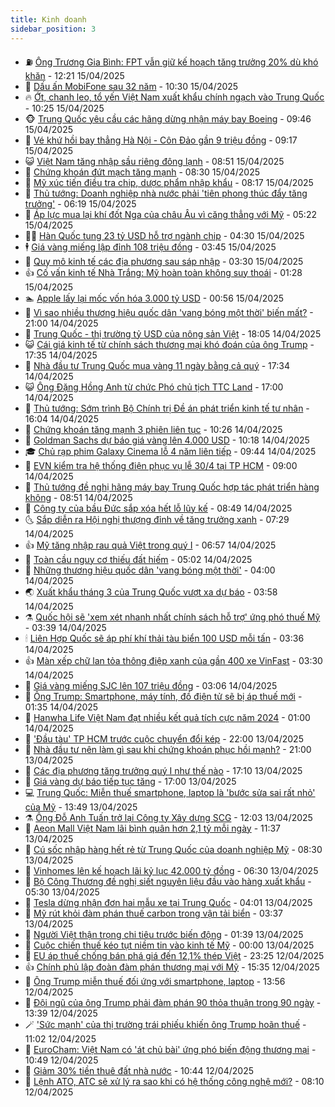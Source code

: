 ```yaml
---
title: Kinh doanh
sidebar_position: 3
---
```


<!-- vnexpress-kinh-doanh:START -->
- ⛽️ [Ông Trương Gia Bình: FPT vẫn giữ kế hoạch tăng trưởng 20% dù khó khăn](https://vnexpress.net/ong-truong-gia-binh-fpt-van-giu-ke-hoach-tang-truong-20-du-kho-khan-4874439.html) - 12:21 15/04/2025
- 🐲 [Dấu ấn MobiFone sau 32 năm](https://vnexpress.net/dau-an-mobifone-sau-32-nam-4873798.html) - 10:30 15/04/2025
- 🔥 [Ớt, chanh leo, tổ yến Việt Nam xuất khẩu chính ngạch vào Trung Quốc](https://vnexpress.net/ot-chanh-leo-to-yen-viet-nam-xuat-khau-chinh-ngach-vao-trung-quoc-4874407.html) - 10:25 15/04/2025
- 🐵 [Trung Quốc yêu cầu các hãng dừng nhận máy bay Boeing](https://vnexpress.net/trung-quoc-yeu-cau-cac-hang-dung-nhan-may-bay-boeing-4874373.html) - 09:46 15/04/2025
- 🦅 [Vé khứ hồi bay thẳng Hà Nội - Côn Đảo gần 9 triệu đồng](https://vnexpress.net/ve-khu-hoi-bay-thang-ha-noi-con-dao-gan-9-trieu-dong-4874144.html) - 09:17 15/04/2025
- 😺 [Việt Nam tăng nhập sầu riêng đông lạnh](https://vnexpress.net/viet-nam-tang-nhap-sau-rieng-dong-lanh-4874277.html) - 08:51 15/04/2025
- 🤩 [Chứng khoán đứt mạch tăng mạnh](https://vnexpress.net/chung-khoan-dut-mach-tang-manh-4874346.html) - 08:30 15/04/2025
- 🌮 [Mỹ xúc tiến điều tra chip, dược phẩm nhập khẩu](https://vnexpress.net/my-xuc-tien-dieu-tra-chip-duoc-pham-nhap-khau-4874289.html) - 08:17 15/04/2025
- 🧰 [Thủ tướng: Doanh nghiệp nhà nước phải &#39;tiên phong thúc đẩy tăng trưởng&#39;](https://vnexpress.net/thu-tuong-doanh-nghiep-nha-nuoc-phai-tien-phong-thuc-day-tang-truong-4874237.html) - 06:19 15/04/2025
- 🤔 [Áp lực mua lại khí đốt Nga của châu Âu vì căng thẳng với Mỹ](https://vnexpress.net/ap-luc-mua-lai-khi-dot-nga-cua-chau-au-vi-cang-thang-voi-my-4873838.html) - 05:22 15/04/2025
- 🧑‍💻 [Hàn Quốc tung 23 tỷ USD hỗ trợ ngành chip](https://vnexpress.net/han-quoc-tung-23-ty-usd-ho-tro-nganh-chip-4874131.html) - 04:30 15/04/2025
- 🕴 [Giá vàng miếng lập đỉnh 108 triệu đồng](https://vnexpress.net/moi-luong-vang-mieng-tang-them-hon-nua-trieu-dong-4874153.html) - 03:45 15/04/2025
- 🦩 [Quy mô kinh tế các địa phương sau sáp nhập](https://vnexpress.net/quy-mo-kinh-te-cac-dia-phuong-the-nao-sau-sap-nhap-4874073.html) - 03:30 15/04/2025
- 👍 [Cố vấn kinh tế Nhà Trắng: Mỹ hoàn toàn không suy thoái](https://vnexpress.net/co-van-kinh-te-nha-trang-my-hoan-toan-khong-suy-thoai-4874043.html) - 01:28 15/04/2025
- 🏊 [Apple lấy lại mốc vốn hóa 3.000 tỷ USD](https://vnexpress.net/apple-lay-lai-moc-von-hoa-3-000-ty-usd-4874042.html) - 00:56 15/04/2025
- 🤡 [Vì sao nhiều thương hiệu quốc dân &#39;vang bóng một thời&#39; biến mất?](https://vnexpress.net/vi-sao-nhieu-thuong-hieu-quoc-dan-vang-bong-mot-thoi-bien-mat-4873891.html) - 21:00 14/04/2025
- 👀 [Trung Quốc - thị trường tỷ USD của nông sản Việt](https://vnexpress.net/trung-quoc-thi-truong-ty-usd-cua-nong-san-viet-4873452.html) - 18:05 14/04/2025
- 😺 [Cái giá kinh tế từ chính sách thương mại khó đoán của ông Trump](https://vnexpress.net/cai-gia-kinh-te-tu-chinh-sach-thuong-mai-kho-doan-cua-ong-trump-4872824.html) - 17:35 14/04/2025
- 🦣 [Nhà đầu tư Trung Quốc mua vàng 11 ngày bằng cả quý](https://vnexpress.net/nha-dau-tu-trung-quoc-mua-vang-11-ngay-bang-ca-quy-4874018.html) - 17:34 14/04/2025
- 😺 [Ông Đặng Hồng Anh từ chức Phó chủ tịch TTC Land](https://vnexpress.net/ong-dang-hong-anh-tu-chuc-pho-chu-tich-ttc-land-4874013.html) - 17:00 14/04/2025
- 💼 [Thủ tướng: Sớm trình Bộ Chính trị Đề án phát triển kinh tế tư nhân](https://vnexpress.net/thu-tuong-som-trinh-bo-chinh-tri-de-an-phat-trien-kinh-te-tu-nhan-4873984.html) - 16:04 14/04/2025
- 🤗 [Chứng khoán tăng mạnh 3 phiên liên tục](https://vnexpress.net/chung-khoan-tang-manh-3-phien-lien-tuc-4873866.html) - 10:26 14/04/2025
- 👀 [Goldman Sachs dự báo giá vàng lên 4.000 USD](https://vnexpress.net/goldman-sachs-du-bao-gia-vang-len-4-000-usd-4873808.html) - 10:18 14/04/2025
- 🎓 [Chủ rạp phim Galaxy Cinema lỗ 4 năm liên tiếp](https://vnexpress.net/chu-rap-phim-galaxy-cinema-lo-4-nam-lien-tiep-4873888.html) - 09:44 14/04/2025
- 🗽 [EVN kiểm tra hệ thống điện phục vụ lễ 30/4 tại TP HCM](https://vnexpress.net/evn-kiem-tra-he-thong-dien-phuc-vu-le-30-4-tai-tp-hcm-4873763.html) - 09:00 14/04/2025
- 🚀 [Thủ tướng đề nghị hãng máy bay Trung Quốc hợp tác phát triển hàng không](https://vnexpress.net/thu-tuong-de-nghi-hang-may-bay-trung-quoc-hop-tac-phat-trien-hang-khong-4873879.html) - 08:51 14/04/2025
- 🤗 [Công ty của bầu Đức sắp xóa hết lỗ lũy kế](https://vnexpress.net/cong-ty-cua-bau-duc-sap-xoa-het-lo-luy-ke-4873864.html) - 08:49 14/04/2025
- 🌜 [Sắp diễn ra Hội nghị thượng đỉnh về tăng trưởng xanh](https://vnexpress.net/sap-dien-ra-hoi-nghi-thuong-dinh-ve-tang-truong-xanh-4873761.html) - 07:29 14/04/2025
- 👍 [Mỹ tăng nhập rau quả Việt trong quý I](https://vnexpress.net/my-tang-nhap-rau-qua-viet-trong-quy-i-4873667.html) - 06:57 14/04/2025
- 🤖 [Toàn cầu nguy cơ thiếu đất hiếm](https://vnexpress.net/toan-cau-nguy-co-thieu-dat-hiem-4873577.html) - 05:02 14/04/2025
- 🫣 [Những thương hiệu quốc dân &#39;vang bóng một thời&#39;](https://vnexpress.net/nhung-thuong-hieu-quoc-dan-vang-bong-mot-thoi-4871815.html) - 04:00 14/04/2025
- 🌏 [Xuất khẩu tháng 3 của Trung Quốc vượt xa dự báo](https://vnexpress.net/xuat-khau-thang-3-cua-trung-quoc-vuot-xa-du-bao-4873690.html) - 03:58 14/04/2025
- ⚗️ [Quốc hội sẽ &#39;xem xét nhanh nhất chính sách hỗ trợ&#39; ứng phó thuế Mỹ](https://vnexpress.net/quoc-hoi-se-xem-xet-nhanh-nhat-chinh-sach-ho-tro-ung-pho-thue-my-4873585.html) - 03:39 14/04/2025
- 🕯 [Liên Hợp Quốc sẽ áp phí khí thải tàu biển 100 USD mỗi tấn](https://vnexpress.net/lien-hop-quoc-se-ap-phi-khi-thai-tau-bien-100-usd-moi-tan-4873598.html) - 03:36 14/04/2025
- 👍 [Màn xếp chữ lan tỏa thông điệp xanh của gần 400 xe VinFast](https://vnexpress.net/man-xep-chu-lan-toa-thong-diep-xanh-cua-gan-400-xe-vinfast-4873479.html) - 03:30 14/04/2025
- 🤠 [Giá vàng miếng SJC lên 107 triệu đồng](https://vnexpress.net/vang-mieng-sjc-len-107-trieu-dong-4873656.html) - 03:06 14/04/2025
- 🌊 [Ông Trump: Smartphone, máy tính, đồ điện tử sẽ bị áp thuế mới](https://vnexpress.net/ong-trump-smartphone-may-tinh-do-dien-tu-se-bi-ap-thue-moi-4873548.html) - 01:35 14/04/2025
- 🌈 [Hanwha Life Việt Nam đạt nhiều kết quả tích cực năm 2024](https://vnexpress.net/hanwha-life-viet-nam-dat-nhieu-ket-qua-tich-cuc-nam-2024-4872683.html) - 01:00 14/04/2025
- 🥳 [&#39;Đầu tàu&#39; TP HCM trước cuộc chuyển đổi kép](https://vnexpress.net/dau-tau-tp-hcm-truoc-cuoc-chuyen-doi-kep-4873117.html) - 22:00 13/04/2025
- 🐻 [Nhà đầu tư nên làm gì sau khi chứng khoán phục hồi mạnh?](https://vnexpress.net/nha-dau-tu-nen-lam-gi-sau-khi-chung-khoan-phuc-hoi-manh-4873502.html) - 21:00 13/04/2025
- 💫 [Các địa phương tăng trưởng quý I như thế nào](https://vnexpress.net/cac-dia-phuong-tang-truong-quy-i-nhu-the-nao-4871037.html) - 17:10 13/04/2025
- 🤩 [Giá vàng dự báo tiếp tục tăng](https://vnexpress.net/gia-vang-du-bao-tiep-tuc-tang-4873443.html) - 17:00 13/04/2025
- 💻 [Trung Quốc: Miễn thuế smartphone, laptop là &#39;bước sửa sai rất nhỏ&#39; của Mỹ](https://vnexpress.net/trung-quoc-mien-thue-smartphone-laptop-la-buoc-sua-sai-rat-nho-cua-my-4873472.html) - 13:49 13/04/2025
- ⚗️ [Ông Đỗ Anh Tuấn trở lại Công ty Xây dựng SCG](https://vnexpress.net/ong-do-anh-tuan-tro-lai-cong-ty-xay-dung-scg-4873460.html) - 12:03 13/04/2025
- 🌈 [Aeon Mall Việt Nam lãi bình quân hơn 2,1 tỷ mỗi ngày](https://vnexpress.net/aeon-mall-viet-nam-lai-binh-quan-hon-2-1-ty-moi-ngay-4873458.html) - 11:37 13/04/2025
- 🌝 [Cú sốc nhập hàng hết rẻ từ Trung Quốc của doanh nghiệp Mỹ](https://vnexpress.net/cu-soc-nhap-hang-het-re-tu-trung-quoc-cua-doanh-nghiep-my-4873392.html) - 08:30 13/04/2025
- 🥸 [Vinhomes lên kế hoạch lãi kỷ lục 42.000 tỷ đồng](https://vnexpress.net/vinhomes-len-ke-hoach-lai-ky-luc-42-000-ty-dong-4873383.html) - 06:30 13/04/2025
- 🦆 [Bộ Công Thương đề nghị siết nguyên liệu đầu vào hàng xuất khẩu](https://vnexpress.net/bo-cong-thuong-de-nghi-siet-nguyen-lieu-dau-vao-hang-xuat-khau-4873375.html) - 05:30 13/04/2025
- 🌋 [Tesla dừng nhận đơn hai mẫu xe tại Trung Quốc](https://vnexpress.net/tesla-dung-nhan-don-hai-mau-xe-tai-trung-quoc-4873315.html) - 04:01 13/04/2025
- 🦍 [Mỹ rút khỏi đàm phán thuế carbon trong vận tải biển](https://vnexpress.net/my-rut-khoi-dam-phan-thue-carbon-trong-van-tai-bien-4872157.html) - 03:37 13/04/2025
- 🤔 [Người Việt thận trọng chi tiêu trước biến động](https://vnexpress.net/nguoi-viet-than-trong-chi-tieu-truoc-bien-dong-4873178.html) - 01:39 13/04/2025
- 🧰 [Cuộc chiến thuế kéo tụt niềm tin vào kinh tế Mỹ](https://vnexpress.net/cuoc-chien-thue-keo-tut-niem-tin-vao-kinh-te-my-4873044.html) - 00:00 13/04/2025
- 🌝 [EU áp thuế chống bán phá giá đến 12,1% thép Việt](https://vnexpress.net/eu-ap-thue-chong-ban-pha-gia-den-12-1-thep-viet-4873287.html) - 23:25 12/04/2025
- 👍 [Chính phủ lập đoàn đàm phán thương mại với Mỹ](https://vnexpress.net/chinh-phu-lap-doan-dam-phan-thuong-mai-voi-my-4873266.html) - 15:35 12/04/2025
- 🗽 [Ông Trump miễn thuế đối ứng với smartphone, laptop](https://vnexpress.net/ong-trump-mien-thue-doi-ung-voi-smartphone-laptop-chip-nho-4873251.html) - 13:56 12/04/2025
- 🐎 [Đội ngũ của ông Trump phải đàm phán 90 thỏa thuận trong 90 ngày](https://vnexpress.net/doi-ngu-cua-ong-trump-phai-dam-phan-90-thoa-thuan-trong-90-ngay-4873235.html) - 13:39 12/04/2025
- 🪄 [&#39;Sức mạnh&#39; của thị trường trái phiếu khiến ông Trump hoãn thuế](https://vnexpress.net/suc-manh-cua-thi-truong-trai-phieu-khien-ong-trump-hoan-thue-4873150.html) - 11:02 12/04/2025
- 🎊 [EuroCham: Việt Nam có &#39;át chủ bài&#39; ứng phó biến động thương mại](https://vnexpress.net/eurocham-viet-nam-co-at-chu-bai-ung-pho-bien-dong-thuong-mai-4872982.html) - 10:49 12/04/2025
- 🗽 [Giảm 30% tiền thuê đất nhà nước](https://vnexpress.net/giam-30-tien-thue-dat-nha-nuoc-4873214.html) - 10:44 12/04/2025
- 🦩 [Lệnh ATO, ATC sẽ xử lý ra sao khi có hệ thống công nghệ mới?](https://vnexpress.net/lenh-ato-atc-se-xu-ly-ra-sao-khi-co-he-thong-cong-nghe-moi-4873159.html) - 08:10 12/04/2025<!-- vnexpress-kinh-doanh:END -->
